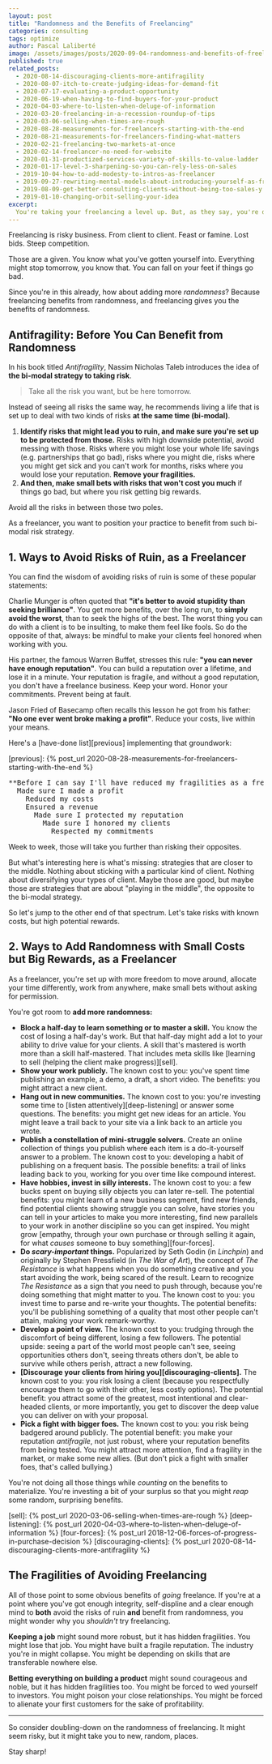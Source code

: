 ```yaml
---
layout: post
title: "Randomness and the Benefits of Freelancing"
categories: consulting
tags: optimize
author: Pascal Laliberté
image: /assets/images/posts/2020-09-04-randomness-and-benefits-of-freelancing.jpg
published: true
related_posts:
  - 2020-08-14-discouraging-clients-more-antifragility
  - 2020-08-07-itch-to-create-judging-ideas-for-demand-fit
  - 2020-07-17-evaluating-a-product-opportunity
  - 2020-06-19-when-having-to-find-buyers-for-your-product
  - 2020-04-03-where-to-listen-when-deluge-of-information
  - 2020-03-20-freelancing-in-a-recession-roundup-of-tips
  - 2020-03-06-selling-when-times-are-rough
  - 2020-08-28-measurements-for-freelancers-starting-with-the-end
  - 2020-08-21-measurements-for-freelancers-finding-what-matters
  - 2020-02-21-freelancing-two-markets-at-once
  - 2020-02-14-freelancer-no-need-for-website
  - 2020-01-31-productized-services-variety-of-skills-to-value-ladder
  - 2020-01-17-level-3-sharpening-so-you-can-rely-less-on-sales
  - 2019-10-04-how-to-add-modesty-to-intros-as-freelancer
  - 2019-09-27-rewriting-mental-models-about-introducing-yourself-as-freelancer
  - 2019-08-09-get-better-consulting-clients-without-being-too-sales-y
  - 2019-01-10-changing-orbit-selling-your-idea
excerpt:
  You're taking your freelancing a level up. But, as they say, you're doing something risky there. Randomness is your friend however, especially in freelancing, once you've covered your big risks. Let me show you.
---
```


Freelancing is risky business. From client to client. Feast or famine. Lost bids. Steep competition.

Those are a given. You know what you've gotten yourself into. Everything might stop tomorrow, you know that. You can fall on your feet if things go bad.

Since you're in this already, how about adding more _randomness_? Because freelancing benefits from randomness, and freelancing gives you the benefits of randomness.

## Antifragility: Before You Can Benefit from Randomness

In his book titled _Antifragility_, Nassim Nicholas Taleb introduces the idea of **the bi-modal strategy to taking risk**.

> Take all the risk you want, but be here tomorrow.

Instead of seeing all risks the same way, he recommends living a life that is set up to deal with two kinds of risks **at the same time (bi-modal)**.

1. **Identify risks that might lead you to ruin, and make sure you're set up to be protected from those.** Risks with high downside potential, avoid messing with those. Risks where you might lose your whole life savings (e.g. partnerships that go bad), risks where you might die, risks where you might get sick and you can't work for months, risks where you would lose your reputation. **Remove your fragilities.**
2. **And then, make small bets with risks that won't cost you much** if things go bad, but where you risk getting big rewards.

Avoid all the risks in between those two poles.

As a freelancer, you want to position your practice to benefit from such bi-modal risk strategy.

## 1. Ways to Avoid Risks of Ruin, as a Freelancer

You can find the wisdom of avoiding risks of ruin is some of these popular statements:

Charlie Munger is often quoted that **"it's better to avoid stupidity than seeking brilliance"**. You get more benefits, over the long run, to **simply avoid the worst**, than to seek the highs of the best. The worst thing you can do with a client is to be insulting, to make them feel like fools. So do the opposite of that, always: be mindful to make your clients feel honored when working with you.

His partner, the famous Warren Buffet, stresses this rule: **"you can never have enough reputation"**. You can build a reputation over a lifetime, and lose it in a minute. Your reputation is fragile, and without a good reputation, you don't have a freelance business. Keep your word. Honor your commitments. Prevent being at fault.

Jason Fried of Basecamp often recalls this lesson he got from his father: **"No one ever went broke making a profit"**. Reduce your costs, live within your means.

Here's a [have-done list][previous] implementing that groundwork:

[previous]: {% post_url 2020-08-28-measurements-for-freelancers-starting-with-the-end %}

<pre class="have-done" markdown="block">
**Before I can say I'll have reduced my fragilities as a freelancer:**
  Made sure I made a profit
    Reduced my costs
    Ensured a revenue
      Made sure I protected my reputation
        Made sure I honored my clients
          Respected my commitments
</pre>

Week to week, those will take you further than risking their opposites.

But what's interesting here is what's missing: strategies that are closer to the middle. Nothing about sticking with a particular kind of client. Nothing about diversifying your types of client. Maybe those are good, but maybe those are strategies that are about "playing in the middle", the opposite to the bi-modal strategy.

So let's jump to the other end of that spectrum. Let's take risks with known costs, but high potential rewards.

## 2. Ways to Add Randomness with Small Costs but Big Rewards, as a Freelancer

As a freelancer, you're set up with more freedom to move around, allocate your time differently, work from anywhere, make small bets without asking for permission.

You're got room to **add more randomness:**

* **Block a half-day to learn something or to master a skill.** You know the cost of losing a half-day's work. But that half-day might add a lot to your ability to drive value for your clients. A skill that's mastered is worth more than a skill half-mastered. That includes meta skills like [learning to sell (helping the client make progress)][sell].
* **Show your work publicly.** The known cost to you: you've spent time publishing an example, a demo, a draft, a short video. The benefits: you might attract a new client.
* **Hang out in new communities.** The known cost to you: you're investing some time to [listen attentively][deep-listening] or answer some questions. The benefits: you might get new ideas for an article. You might leave a trail back to your site via a link back to an article you wrote.
* **Publish a constellation of mini-struggle solvers.** Create an online collection of things you publish where each item is a do-it-yourself answer to a problem. The known cost to you: developing a habit of publishing on a frequent basis. The possible benefits: a trail of links leading back to you, working for you over time like compound interest.
* **Have hobbies, invest in silly interests.** The known cost to you: a few bucks spent on buying silly objects you can later re-sell. The potential benefits: you might learn of a new business segment, find new friends, find potential clients showing struggle you can solve, have stories you can tell in your articles to make you more interesting, find new parallels to your work in another discipline so you can get inspired. You might grow [empathy, through your own purchase or through selling it again, for what _causes_ someone to buy something][four-forces].
* **Do _scary-important_ things.** Popularized by Seth Godin (in _Linchpin_) and originally by Stephen Pressfield (in _The War of Art_), the concept of _The Resistance_ is what happens when you do something creative and you start avoiding the work, being scared of the result. Learn to recognize _The Resistance_ as a sign that you need to push through, because you're doing something that might matter to you. The known cost to you: you invest time to parse and re-write your thoughts. The potential benefits: you'll be publishing something of a quality that most other people can't attain, making your work remark-worthy.
* **Develop a point of view.** The known cost to you: trudging through the discomfort of being different, losing a few followers. The potential upside: seeing a part of the world most people can't see, seeing opportunities others don't, seeing threats others don't, be able to survive while others perish, attract a new following.
* **[Discourage your clients from hiring you][discouraging-clients].** The known cost to you: you risk losing a client (because you respectfully encourage them to go with their other, less costly options). The potential benefit: you attract some of the greatest, most intentional and clear-headed clients, or more importantly, you get to discover the deep value you can deliver on with your proposal.
* **Pick a fight with bigger foes.** The known cost to you: you risk being badgered around publicly. The potential benefit: you make your reputation _antifragile_, not just robust, where your reputation benefits from being tested. You might attract more attention, find a fragility in the market, or make some new allies. (But don't pick a fight with smaller foes, that's called bullying.)

You're not doing all those things while _counting_ on the benefits to materialize. You're investing a bit of your surplus so that you might _reap_ some random, surprising benefits.

[sell]: {% post_url 2020-03-06-selling-when-times-are-rough %}
[deep-listening]: {% post_url 2020-04-03-where-to-listen-when-deluge-of-information %}
[four-forces]: {% post_url 2018-12-06-forces-of-progress-in-purchase-decision %}
[discouraging-clients]: {% post_url 2020-08-14-discouraging-clients-more-antifragility %}

## The Fragilities of Avoiding Freelancing

All of those point to some obvious benefits of _going_ freelance. If you're at a point where you've got enough integrity, self-displine and a clear enough mind to **both** avoid the risks of ruin **and** benefit from randomness, you might wonder why you _shouldn't_ try freelancing.

**Keeping a job** might sound more robust, but it has hidden fragilities. You might lose that job. You might have built a fragile reputation. The industry you're in might collapse. You might be depending on skills that are transferable nowhere else.

**Betting everything on building a product** might sound courageous and noble, but it has hidden fragilities too. You might be forced to wed yourself to investors. You might poison your close relationships. You might be forced to alienate your first customers for the sake of profitability.

---

So consider doubling-down on the randomness of freelancing. It might seem risky, but it might take you to new, random, places.

Stay sharp!

